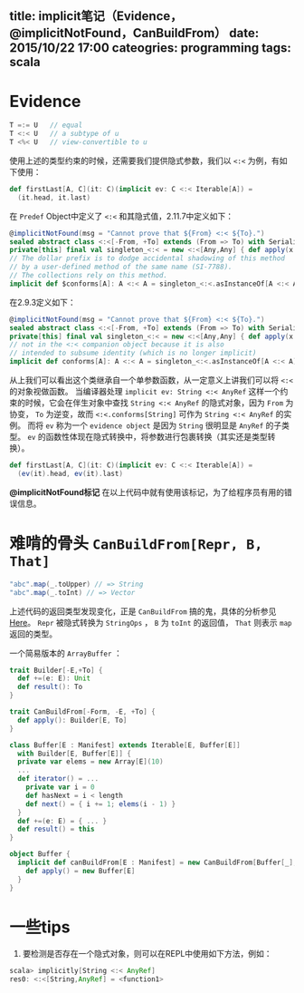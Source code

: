 title: implicit笔记（Evidence，@implicitNotFound，CanBuildFrom）
date: 2015/10/22 17:00
cateogries: programming
tags: scala
---

# Evidence
```  scala
T =:= U   // equal 
T <:< U   // a subtype of u
T <%< U   // view-convertible to u
```
使用上述的类型约束的时候，还需要我们提供隐式参数，我们以 `<:<` 为例，有如下使用：
```  scala
def firstLast[A, C](it: C)(implicit ev: C <:< Iterable[A]) =
  (it.head, it.last)
```
在 `Predef` Object中定义了 `<:<` 和其隐式值，2.11.7中定义如下：
```  scala
@implicitNotFound(msg = "Cannot prove that ${From} <:< ${To}.")
sealed abstract class <:<[-From, +To] extends (From => To) with Serializable
private[this] final val singleton_<:< = new <:<[Any,Any] { def apply(x: Any): Any = x }
// The dollar prefix is to dodge accidental shadowing of this method
// by a user-defined method of the same name (SI-7788).
// The collections rely on this method.
implicit def $conforms[A]: A <:< A = singleton_<:<.asInstanceOf[A <:< A]
```
在2.9.3定义如下：
```  scala
@implicitNotFound(msg = "Cannot prove that ${From} <:< ${To}.")
sealed abstract class <:<[-From, +To] extends (From => To) with Serializable
private[this] final val singleton_<:< = new <:<[Any,Any] { def apply(x: Any): Any = x }
// not in the <:< companion object because it is also
// intended to subsume identity (which is no longer implicit)
implicit def conforms[A]: A <:< A = singleton_<:<.asInstanceOf[A <:< A]
```
从上我们可以看出这个类继承自一个单参数函数，从一定意义上讲我们可以将 `<:<` 的对象视做函数。
当编译器处理 `implicit ev: String <:< AnyRef` 这样一个约束的时候，它会在伴生对象中查找 `String <:< AnyRef`
的隐式对象，因为 `From` 为协变， `To` 为逆变，故而 `<:<.conforms[String]` 可作为 `String <:< AnyRef` 的实例。
而将 `ev` 称为一个 `evidence object` 是因为 `String` 很明显是 `AnyRef` 的子类型。
`ev` 的函数性体现在隐式转换中，将参数进行包裹转换（其实还是类型转换）。
``` scala
def firstLast[A, C](it: C)(implicit ev: C <:< Iterable[A]) =
  (ev(it).head, ev(it).last)
```
**@implicitNotFound标记** 在以上代码中就有使用该标记，为了给程序员有用的错误信息。

# 难啃的骨头 `CanBuildFrom[Repr, B, That]`
``` scala
"abc".map(_.toUpper) // => String
"abc".map(_.toInt) // => Vector
```
上述代码的返回类型发现变化，正是 `CanBuildFrom` 搞的鬼，具体的分析参见[Here](http://hongjiang.info/scala-canbuildfrom-detail)。
`Repr` 被隐式转换为 `StringOps` ， `B` 为 `toInt` 的返回值， `That` 则表示 `map` 返回的类型。

一个简易版本的 `ArrayBuffer` ：
``` scala
trait Builder[-E,+To] {
  def +=(e: E): Unit
  def result(): To
}

trait CanBuildFrom[-Form, -E, +To] {
  def apply(): Builder[E, To]
}

class Buffer[E : Manifest] extends Iterable[E, Buffer[E]]
  with Builder[E, Buffer[E]] {
  private var elems = new Array[E](10)
  ...
  def iterator() = ...
    private var i = 0
    def hasNext = i < length
    def next() = { i += 1; elems(i - 1) }
  }
  def +=(e: E) = { ... }
  def result() = this
}

object Buffer {
  implicit def canBuildFrom[E : Manifest] = new CanBuildFrom[Buffer[_], E, Buffer[E]] {
    def apply() = new Buffer[E]
  }
}
```

# 一些tips
1. 要检测是否存在一个隐式对象，则可以在REPL中使用如下方法，例如：
```  scala
scala> implicitly[String <:< AnyRef] 
res0: <:<[String,AnyRef] = <function1>
```
